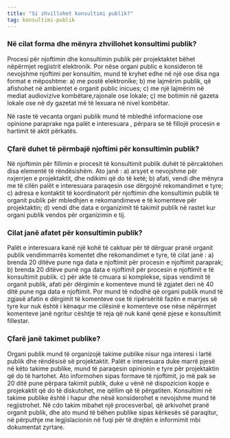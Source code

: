 ```yaml
---
title: "Si zhvillohet konsultimi publik?"
tag: konsultimi-publik
---
```


### Në cilat forma dhe mënyra zhvillohet konsultimi publik?
Procesi për njoftimin dhe konsultimin publik për projektaktet bëhet nëpërmjet regjistrit elektronik. Por nëse organi public e konsideron të  nevojshme njoftimi per konsultim, mund të kryhet edhe në një ose disa nga format e mëposhtme:
a)	me postë elektronike;
b)	me lajmërim publik, që afishohet në ambientet e organit public inicues;
c)	me një lajmërim në mediat audiovizive kombëtare,rajonale ose lokale;
ç) me botimin në gazeta lokale ose në dy gazetat më të lexuara në nivel kombëtar.


Në raste të vecanta organi publik mund të mbledhë informacione ose opinione paraprake nga palët e interesuara , përpara se të fillojë procesin e hartimit të aktit përkatës. 

### Çfarë duhet të përmbajë njoftimi për konsultimin publik?
Në  njoftimin për fillimin e procesit të konsultimit publik duhët të përcaktohen disa elementë të rëndësishëm. Ato janë :
a)	arsyet e nevojshme për nxjerrjen e projektaktit, dhe ndikimi që do të ketë;
b)	afati, vendi dhe mënyra me të cilën palët e interesuara paraqesin ose dërgojnë rekomandimet e tyre;
c)	adresa e kontaktit të koordinatorit për njoftimin dhe konsultimin publik të organit publik për mbledhjen e rekomandimeve e të komenteve për projektaktin;
d)	vendi dhe data e organizimit të takimit publik në rastet kur organi publik vendos për organizimin e tij.

### Cilat janë afatet për konsultimin publik?
Palët e interesuara kanë një kohë të caktuar për të dërguar pranë organit publik vendimmarrës komentet dhe rekomandimet e tyre, të cilat janë :
a)	brenda 20 ditëve pune nga data e njoftimit për procesin e njoftimit paraprak;
b)	brenda 20 ditëve punë nga data e njoftimit për procesin e njoftimit e të konsultimit publik.
c)	për akte të cmuara si komplekse, sipas vendimit të organit publik, afati për dërgimin e komenteve mund të zgjatet deri në 40 ditë pune nga data e njoftimit.
Por mund të ndodhë që organi publik mund të zgjasë afatin e dërgimit të komenteve ose të ripërsëritë fazën e marrjes së tyre kur nuk është i kënaqur me cilësinë e komenteve ose nëse nëpërmjet komenteve janë ngritur cështje të reja që nuk kanë qenë pjese e konsultimit fillestar. 

### Çfarë janë takimet publike?
Organi publik mund të organizojë takime publike nisur nga interesi i lartë publik dhe rëndësisë së projektaktit. Palët e interesuara duke marrë pjesë në këto takime publike, mund të paraqesin opinionin e tyre për projektaktin që do të hartohet. Ato informohen sipas formave të njoftimit, jo më pak se 20 ditë pune përpara takimit publik, duke u vënë në dispozicion kopje e projekaktit që do të diskutohet, me qëllim që të përgatiten. 
Konsultimi në takime publike është i hapur dhe nësë konsiderohet e nevojshme mund të regjistrohet. Në cdo takim mbahet një procesverbal, që arkivohet pranë organit publik, dhe ato mund të bëhen publike sipas kërkesës së paraqitur, në përputhje me legjislacionin në fuqi për të drejtën e informimit mbi dokumentat zyrtare. 


